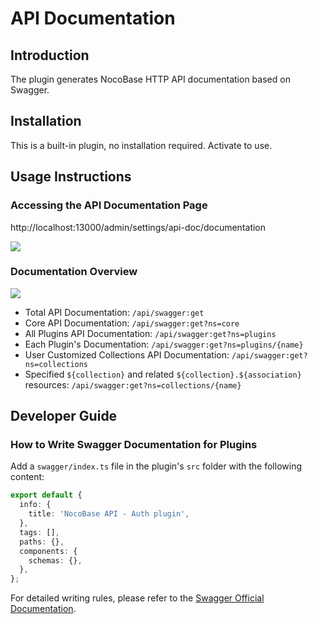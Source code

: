 # API Documentation

<PluginInfo name="api-doc"></PluginInfo>

## Introduction

The plugin generates NocoBase HTTP API documentation based on Swagger.

## Installation

This is a built-in plugin, no installation required. Activate to use.

## Usage Instructions

### Accessing the API Documentation Page

http://localhost:13000/admin/settings/api-doc/documentation

![](https://static-docs.nocobase.com/8db51cf50e3c666aba5a850a0fb664a0.png)

### Documentation Overview

![](https://static-docs.nocobase.com/5bb4d3e5bba6c6fdfcd830592e72385b.png)

- Total API Documentation: `/api/swagger:get`
- Core API Documentation: `/api/swagger:get?ns=core`
- All Plugins API Documentation: `/api/swagger:get?ns=plugins`
- Each Plugin's Documentation: `/api/swagger:get?ns=plugins/{name}`
- User Customized Collections API Documentation: `/api/swagger:get?ns=collections`
- Specified `${collection}` and related `${collection}.${association}` resources: `/api/swagger:get?ns=collections/{name}`

## Developer Guide

### How to Write Swagger Documentation for Plugins

Add a `swagger/index.ts` file in the plugin's `src` folder with the following content:

```typescript
export default {
  info: {
    title: 'NocoBase API - Auth plugin',
  },
  tags: [],
  paths: {},
  components: {
    schemas: {},
  },
};
```

For detailed writing rules, please refer to the [Swagger Official Documentation](https://swagger.io/docs/specification/about/).